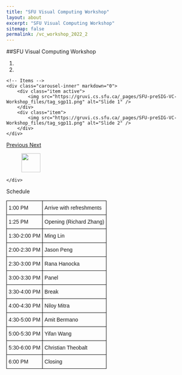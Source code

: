 ```yaml
---
title: "SFU Visual Computing Workshop"
layout: about
excerpt: "SFU Visual Computing Workshop"
sitemap: false
permalink: /vc_workshop_2022_2
---
```


##SFU Visual Computing Workshop

<div class="col-sm-12">

<div class="col-sm-8">
<div markdown="0" id="carousel" class="carousel slide" data-ride="carousel" data-interval="7000" data-pause="hover" >
    <!-- Menu -->
    <ol class="carousel-indicators">
        <li data-target="#carousel" data-slide-to="0" class="active"></li>
        <li data-target="#carousel" data-slide-to="1"></li>
    </ol>

    <!-- Items -->
    <div class="carousel-inner" markdown="0">            
        <div class="item active">
            <img src="https://gruvi.cs.sfu.ca/_pages/SFU-preSIG-VC-Workshop_files/tag_sgp11.png" alt="Slide 1" />
        </div>
        <div class="item">
            <img src="https://gruvi.cs.sfu.ca/_pages/SFU-preSIG-VC-Workshop_files/tag_sgp11.png" alt="Slide 2" />
        </div>
    </div> 
  <a class="left carousel-control" href="#carousel" role="button" data-slide="prev">
    <span class="glyphicon glyphicon-chevron-left" aria-hidden="true"></span>
    <span class="sr-only">Previous</span>
  </a>
  <a class="right carousel-control" href="#carousel" role="button" data-slide="next">
    <span class="glyphicon glyphicon-chevron-right" aria-hidden="true"></span>
    <span class="sr-only">Next</span>
  </a>
</div>



<div style="padding: 0px;">
<figure class="fourth">
  <img src="{{ site.url }}{{ site.baseurl }}/images/logopic/sfu_logo.png" style="height: 50px">
</figure>

    </div>
    

  


<div class="table-users1">
   <div class="header1">Schedule</div>
   
   <style type="text/css">
.tg  {border-collapse:collapse;border-spacing:0;}
.tg td{border-color:black;border-style:solid;border-width:1px;font-family:Arial, sans-serif;font-size:14px;
  overflow:hidden;padding:10px 5px;word-break:normal;}
.tg th{border-color:black;border-style:solid;border-width:1px;font-family:Arial, sans-serif;font-size:14px;
  font-weight:normal;overflow:hidden;padding:10px 5px;word-break:normal;}
.tg .tg-0lax{text-align:left;vertical-align:top}
</style>
<table class="tg table11">
<tbody>
   <tr>
    <td>1:00 PM</td>
    <td>Arrive with refreshments</td>
  </tr>
  <tr>
    <td>1:25 PM</td>
    <td>Opening (Richard Zhang)</td>
  </tr>
  <tr>
    <td>1:30-2:00 PM</td>
    <td>Ming Lin</td>
  </tr>
  <tr>
    <td>2:00-2:30 PM</td>
    <td>Jason Peng</td>
  </tr>
  <tr>
    <td>2:30-3:00 PM</td>
    <td>Rana Hanocka</td>
  </tr>
  <tr>
    <td>3:00-3:30 PM</td>
    <td>Panel</td>
  </tr>
  <tr>
    <td>3:30-4:00 PM</td>
    <td>Break </td>
  </tr>
  <tr>
    <td>4:00-4:30 PM</td>
    <td>Niloy Mitra</td>
  </tr>
  <tr>
    <td>4:30-5:00 PM</td>
    <td>Amit Bermano</td>
  </tr>
  <tr>
    <td>5:00-5:30 PM</td>
    <td>Yifan Wang</td>
  </tr>
  <tr>
    <td>5:30-6:00 PM</td>
    <td>Christian Theobalt</td>
  </tr>
  <tr>
    <td>6:00 PM</td>
    <td>Closing</td>
  </tr>
</tbody>
</table>
</div>
    
    
